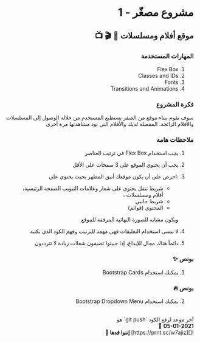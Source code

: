 <div dir="rtl">

# مشروع مصغّر - 1

## موقع أفلام ومسلسلات 🍿 🎬 📺

### المهارات المستخدمة

1. Flex Box
2. Classes and IDs
3. Fonts
4. Transitions and Animations

### فكرة المشروع

سوف تقوم ببناء موقع من الصفر يستطيع المستخدم من خلاله الوصول إلى المسلسلات والأفلام الرائجة، المفضلة لديك والأفلام التي تود مشاهدتها مرة أخرى

### ملاحظات هامة

1. يجب استخدام Flex Box في ترتيب العناصر
2. يجب أن يحتوي الموقع على 3 صفحات على الأقل
3. :احرص على أن يكون موقعك أنيق المظهر بحيث يحتوي على

   - شريط تنقل يحتوي على شعار وعلامات التبويب الصفحة الرئيسية، أفلام ومسلسلات ،
   - شريط جانبي
   - المحتوى (قوائم)

   ويكون مشابه للصورة النهائية المرفقة للموقع

4. لا تنسى استخدام التعليقات فهي مهمة للترتيب وفهم الكود الذي تكتبه
5. دائماً هناك مجال للإبداع، إذا حبيتوا تضيفون شغلات زيادة لا تترددون

### بونص ✨

1.  يمكنك استخدام Bootstrap Cards

### بونص 🔥

2.  يمكنك استخدام Bootstrap Dropdown Menu

<br>
آخر موعد لرفع الكود `git push` هو
<br>
<b>05-01-2021</b> 🤩
<br>
![][https://prnt.sc/w7ajiz]
<b>إنتوا قدها 🏅</b>

</div>
